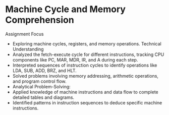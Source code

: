 # Machine Cycle and Memory Comprehension
Assignment Focus
- Exploring machine cycles, registers, and memory operations.
Technical Understanding
- Analyzed the fetch-execute cycle for different instructions, tracking CPU components like PC, MAR, MDR, IR, and A during each step.
- Interpreted sequences of instruction cycles to identify operations like LDA, SUB, ADD, BRZ, and HLT.
- Solved problems involving memory addressing, arithmetic operations, and program control flow.
- Analytical Problem-Solving:
- Applied knowledge of machine instructions and data flow to complete detailed tables and diagrams.
- Identified patterns in instruction sequences to deduce specific machine instructions.
